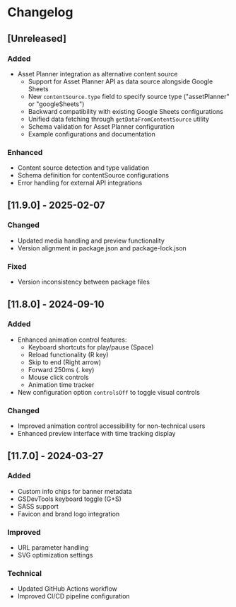 # Changelog

## [Unreleased]
### Added
- Asset Planner integration as alternative content source
  - Support for Asset Planner API as data source alongside Google Sheets
  - New `contentSource.type` field to specify source type ("assetPlanner" or "googleSheets")
  - Backward compatibility with existing Google Sheets configurations
  - Unified data fetching through `getDataFromContentSource` utility
  - Schema validation for Asset Planner configuration
  - Example configurations and documentation

### Enhanced
- Content source detection and type validation
- Schema definition for contentSource configurations
- Error handling for external API integrations

## [11.9.0] - 2025-02-07
### Changed
- Updated media handling and preview functionality
- Version alignment in package.json and package-lock.json

### Fixed
- Version inconsistency between package files

## [11.8.0] - 2024-09-10

### Added
- Enhanced animation control features:
  - Keyboard shortcuts for play/pause (Space)
  - Reload functionality (R key)
  - Skip to end (Right arrow)
  - Forward 250ms (. key)
  - Mouse click controls
  - Animation time tracker
- New configuration option `controlsOff` to toggle visual controls

### Changed
- Improved animation control accessibility for non-technical users
- Enhanced preview interface with time tracking display

## [11.7.0] - 2024-03-27

### Added
- Custom info chips for banner metadata
- GSDevTools keyboard toggle (G+S)
- SASS support
- Favicon and brand logo integration

### Improved
- URL parameter handling
- SVG optimization settings

### Technical
- Updated GitHub Actions workflow
- Improved CI/CD pipeline configuration